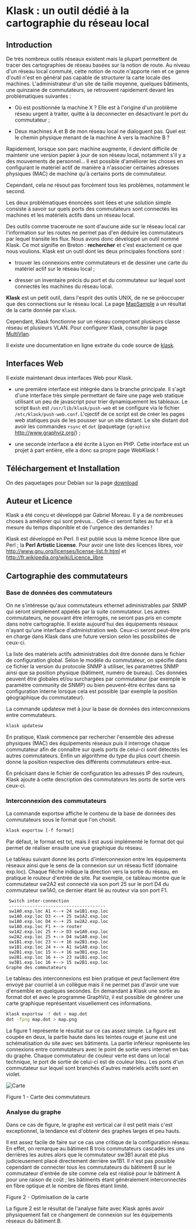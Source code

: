 # Klask : un outil dédié à la cartographie du réseau local

## Introduction

De très nombreux outils réseaux existent mais la plupart permettent de tracer des cartographies de réseau basées sur la notion de route. Au niveau d'un réseau local commuté, cette notion de route n'apporte rien et ce genre d'outil n'est en général pas capable de structurer la carte locale des machines. L'administrateur d'un site de taille moyenne, quelques bâtiments, une quinzaine de commutateurs, se retrouvent rapidement devant les problématiques suivantes : 

 * Où est positionnée la machine X ? Elle est à l'origine d'un problème réseau urgent à traiter, quitte à la déconnecter en désactivant le port du commutateur ;

 * Deux machines A et B de mon réseau local ne dialoguent pas. Quel est le chemin physique menant de la machine A vers la machine B ?

Rapidement, lorsque son parc machine augmente, il devient difficile de maintenir une version papier à jour de son réseau local, notamment s'il y a des mouvements de personnel... Il est possible d'améliorer les choses en configurant le matériel actif de manière à n'associer certaines adresses physiques (MAC) de machine qu'à certains ports de commutateur.

Cependant, cela ne résout pas forcément tous les problèmes, notamment le second.

Les deux problématiques énoncées sont liées et une solution simple consiste à savoir sur quels ports des commutateurs sont connectés les machines et les matériels actifs dans un réseau local.

Des outils comme traceroute ne sont d'aucune aide sur le réseau local car l'information sur les routes ne permet pas d'en déduire les commutateurs par lequel transite les flux. Nous avons donc développé un outil nommé Klask. Ce mot signifie en Breton : **rechercher** et c'est exactement ce que nous voulions. Klask est un outil dont les deux principales fonctions sont :

 * trouver les connexions entre commutateurs et de dessiner une carte du matériel actif sur le réseau local ;

 * dresser un inventaire précis du port et du commutateur sur lequel sont connectés les machines du réseau local.

**Klask** est un petit outil, dans l'esprit des outils UNIX, de ne se préoccuper que des connections sur le réseau local.
La page [MapSample](./doc/MapSample.md) a un résultat de la carte donnée par ```Klask```.

Cependant, Klask fonctionne sur un réseau comportant plusieurs classe réseau et plusieurs VLAN. Pour configurer Klask, consulter la page [MultiVlan](./doc/MultiVlan.md).

Il existe une documentation en ligne extraite du code source de [klask](https://legi.gricad-pages.univ-grenoble-alpes.fr/soft/trokata/klask/).

## Interfaces Web

Il existe maintenant deux interfaces Web pour Klask. 

 * une première interface est intégrée dans la branche principale.
   Il s'agit d'une interface très simple permettant de faire une page web statique
   utilisant un peu de javascript pour trier dynamiquement les tableaux.
   Le script ```Bash``` est ```/usr/lib/klask/push-web```
   et se configure via le fichier ```/etc/klask/push-web.conf```.
   L'ojectif de ce script est de créer les pages web statiques
   puis de les pousser sur un site distant.
   Le site distant doit avoir les commandes ```rsync``` et ```dot``` (paquetage ```{graphivz``` http://www.graphviz.org/) ;

 * une seconde interface a été écrite à Lyon en PHP.
   Cette interface est un projet à part entière,
   elle a donc sa propre page WebKlask !

## Téléchargement et Installation

On des paquetages pour Debian sur la page [download](https://legi.gricad-pages.univ-grenoble-alpes.fr/soft/trokata/klask/download/)

## Auteur et Licence

Klask a été conçu et développé par Gabriel Moreau. Il y a de nombreuses choses à améliorer qui sont prévus... Celle-ci seront faites au fur et à mesure du temps disponible et de l'urgence des demandes !

Klask est développé en Perl. Il est publié sous la même licence libre que Perl ; la **Perl Artistic License**. Pour avoir une liste des licences libres, voir http://www.gnu.org/licenses/license-list.fr.html et http://fr.wikipedia.org/wiki/Licence_libre


## Cartographie des commutateurs

### Base de données des commutateurs

On ne s'intéresse qu'aux commutateurs ethernet  administrables par SNMP qui seront simplement appelés par la suite commutateur. Les autres commutateurs, ne pouvant être interrogés, ne seront pas pris en compte dans notre cartographie. Il existe aujourd'hui des équipements réseaux n'ayant qu'une interface d'administration web. Ceux-ci seront peut-être pris en charge dans Klask dans une future version selon les possibilités de ceux-ci.

La liste des matériels actifs administrables doit être donnée dans le fichier de configuration global. Selon le modèle du commutateur, on spécifie dans ce fichier la version du protocole SNMP à utiliser, les paramètres SNMP ainsi que sa position physique  (bâtiment, numéro de bureau). Ces données peuvent être globales et/ou surchargées par commutateur (par exemple le paramètre community de SNMP) ou bien peuvent-être écrites dans sa configuration interne lorsque cela est possible (par exemple la position géographique du commutateur).

La commande updatesw met à jour la base de données des interconnexions entre commutateurs.

```bash
klask updatesw
```

En pratique, Klask commence par rechercher l'ensemble des adresse physiques (MAC) des équipements réseaux puis il interroge chaque commutateur afin de connaître sur quels ports de celui-ci sont détectés les autres commutateurs. Enfin un algorithme du type du plus court chemin donne la position respective des différents commutateurs entre-eux.

En précisant dans le fichier de configuration les adresses IP des routeurs, Klask ajoute à cette description des commutateurs les ports de sortie vers ceux-ci.

### Interconnexion des commutateurs

La commande exportsw affiche le contenu de la base de données des commutateurs sous le format que l'on choisit.

```bash
klask exportsw [-f format]
```

Par défaut, le format est txt, mais il est aussi implémenté le format dot qui permet de réaliser ensuite une vue graphique du réseau.

Le tableau suivant donne les ports d'interconnexion entre les équipements réseaux ainsi que le sens de la connexion sur un réseau fictif (domaine exp.loc). Chaque flêche indique la direction vers la sortie du réseau, en pratique le routeur d'entrée de site. Par exemple, ce tableau montre que le commutateur sw2A2 est connecté via son port 25 sur le port D4 du commutateur sw1A0, ce dernier étant lié au routeur via son port F1.

```
 Switch inter-connection
 -------------------------------------
 sw1A0.exp.loc A1 <--+ 24 sw1B1.exp.loc
 sw1A0.exp.loc D3 <--+ 25 sw1A2.exp.loc
 sw1A0.exp.loc D4 <--+ 25 sw2A2.exp.loc
 sw1A0.exp.loc F1 +--> router
 sw1A2.exp.loc 25 +--> D3 sw1A0.exp.loc
 sw2A2.exp.loc 25 +--> D4 sw1A0.exp.loc
 sw1B1.exp.loc 23 <--+ 16 sw2B1.exp.loc
 sw1B1.exp.loc 24 +--> A1 sw1A0.exp.loc
 sw2B1.exp.loc 15 <--+ 16 sw3B1.exp.loc
 sw2B1.exp.loc 16 +--> 23 sw1B1.exp.loc
 sw3B1.exp.loc 16 +--> 15 sw2B1.exp.loc
Graphe des commutateurs
```

Le tableau des interconnexions est bien pratique et peut facilement être envoyé par courriel à un collègue mais il ne permet pas d'avoir une vue d'ensemble en quelques secondes. En demandant à Klask une sortie au format dot et avec le programme GraphViz, il est possible de générer une carte graphique représentant visuellement ces informations. 

```bash
klask exportsw -f dot > map.dot
dot -Tpng map.dot > map.png
```

La figure 1 représente le résultat sur ce cas assez simple. La figure est coupée en deux, la partie haute dans les teintes rouge et jaune est une schématisation du site avec ses bâtiments. La partie inférieur représente les connexions entre commutateurs avec le point de sortie vers internet en bas du graphe. Chaque commutateur de couleur verte est dans un local technique, le port de sortie de celui-ci est de couleur bleu. Les ports d'un commutateur sur lequel sont branchés d'autres matériels actifs sont en violet.

![Carte](./doc/map.png)

Figure 1 - Carte des commutateurs


### Analyse du graphe

Dans ce cas de figure, le graphe est vertical car il est petit mais c'est exceptionnel, la tendance est d'obtenir des graphes larges et peu hauts.

Il est assez facile de faire sur ce cas une critique de la configuration réseau. En effet, on remarque au bâtiment B trois commutateurs cascadés les uns derrières les autres alors que le commutateur sw3B1 aurait été plus judicieusement placé directement derrière sw1B1. Il n'est pas possible cependant de connecter tous les commutateurs du bâtiment B sur le commutateur d'entrée de site comme cela est réalisé pour le bâtiment A pour une raison de coût ; les bâtiments étant généralement interconnectés en fibre optique et le nombre de fibres étant limité.


Figure 2 - Optimisation de la carte

La figure 2 est le résultat de l'analyse faite avec Klask après avoir physiquement fait ce changement de connexion sur les équipements réseaux du bâtiment B.

